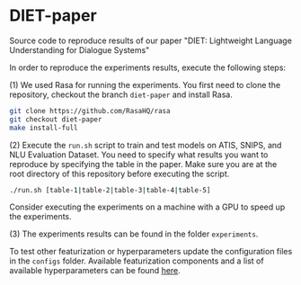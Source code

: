 # DIET-paper

Source code to reproduce results of our paper "DIET: Lightweight Language Understanding for Dialogue Systems"

In order to reproduce the experiments results, execute the following steps:

(1) We used Rasa for running the experiments. 
You first need to clone the repository, checkout the branch `diet-paper` and install Rasa.

```bash
git clone https://github.com/RasaHQ/rasa
git checkout diet-paper
make install-full
```

(2) Execute the `run.sh` script to train and test models on ATIS, SNIPS, and NLU Evaluation Dataset. 
You need to specify what results you want to reproduce by specifying the table in the paper.
Make sure you are at the root directory of this repository before executing the script.

```bash
./run.sh [table-1|table-2|table-3|table-4|table-5]
```

Consider executing the experiments on a machine with a GPU to speed up the experiments.

(3) The experiments results can be found in the folder `experiments`.

To test other featurization or hyperparameters update the configuration files in the `configs` folder.
Available featurization components and a list of available hyperparameters can be found 
[here](https://rasa.com/docs/rasa/nlu/components/).